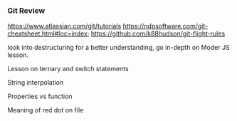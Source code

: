 ### Git Review
https://www.atlassian.com/git/tutorials
https://ndpsoftware.com/git-cheatsheet.html#loc=index;
https://github.com/k88hudson/git-flight-rules




look into destructuring for a better understanding, go in-depth on Moder JS lesson.


Lesson on ternary and switch statements

String interpolation


Properties vs function

Meaning of red dot on file